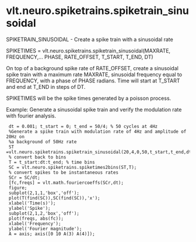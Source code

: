 # vlt.neuro.spiketrains.spiketrain_sinusoidal

  SPIKETRAIN_SINUSOIDAL - Create a spike train with a sinusoidal rate
 
   SPIKETIMES = vlt.neuro.spiketrains.spiketrain_sinusoidal(MAXRATE, FREQUENCY,...
       PHASE, RATE_OFFSET, T_START, T_END, DT)
 
   On top of a background spike rate of RATE_OFFSET, create a
   sinusoidal spike train with a maximum rate MAXRATE, 
   sinusoidal frequency equal to FREQUENCY, with a phase of PHASE radians.
   Time will start at T_START and end at T_END in steps of DT.
   
   SPIKETIMES will be the spike times generated by a poisson process.
 
   Example:  Generate a sinusoidal spike train and verify the modulation
   rate with fourier analysis.
 
     dt = 0.001; t_start = 0; t_end = 50/4; % 50 cycles at 4Hz
     %Generate a spike train with modulation rate of 4Hz and amplitude of 20Hz on
     %a background of 50Hz rate
     ST =vlt.neuro.spiketrains.spiketrain_sinusoidal(20,4,0,50,t_start,t_end,dt);
     % convert back to bins
     T = t_start:dt:t_end; % time bins
     SC = vlt.neuro.spiketrains.spiketimes2bins(ST,T);
     % convert spikes to be instantaneous rates
     SCr = SC/dt;
     [fc,freqs] = vlt.math.fouriercoeffs(SCr,dt);
     figure;
     subplot(2,1,1,'box','off');
     plot(T(find(SC)),SC(find(SC)),'x');
     xlabel('Time(s)');
     ylabel('Spike');
     subplot(2,1,2,'box','off');
     plot(freqs, abs(fc));
     xlabel('Frequency');
     ylabel('Fourier magnitude');
     A = axis; axis([0 10 A(3) A(4)]);
